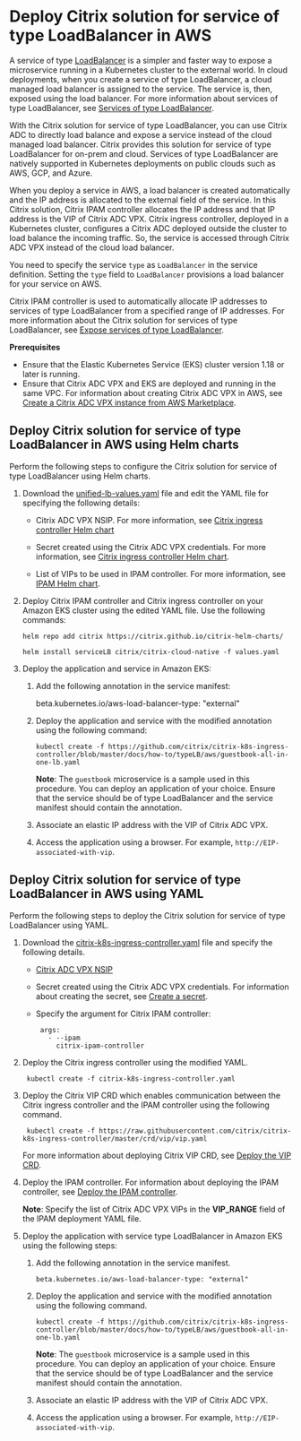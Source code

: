 # Deploy Citrix solution for service of type LoadBalancer in AWS

A service of type [LoadBalancer](https://kubernetes.io/docs/concepts/services-networking/service/#loadbalancer) is a simpler and faster way to expose a microservice running in a Kubernetes cluster to the external world. In cloud deployments, when you create a service of type LoadBalancer, a cloud managed load balancer is assigned to the service. The service is, then, exposed using the load balancer. For more information about services of type LoadBalancer, see [Services of type LoadBalancer](https://developer-docs.citrix.com/projects/citrix-k8s-ingress-controller/en/latest/network/type_loadbalancer/).

With the Citrix solution for service of type LoadBalancer, you can use Citrix ADC to directly load balance and expose a service instead of the cloud managed load balancer. Citrix provides this solution for service of type LoadBalancer for on-prem and cloud. Services of type LoadBalancer are natively supported in Kubernetes deployments on public clouds such as AWS, GCP, and Azure.

When you deploy a service in AWS, a load balancer is created automatically and the IP address is allocated to the external field of the service. In this Citrix solution, Citrix IPAM controller allocates the IP address and that IP address is the VIP of Citrix ADC VPX. Citrix ingress controller, deployed in a Kubernetes cluster, configures a Citrix ADC deployed outside the cluster to load balance the incoming traffic. So, the service is accessed through Citrix ADC VPX instead of the cloud load balancer.

 You need to specify the service `type` as `LoadBalancer` in the service definition. Setting the `type` field to `LoadBalancer` provisions a load balancer for your service on AWS.

Citrix IPAM controller is used to automatically allocate IP addresses to services of type LoadBalancer from a specified range of IP addresses. For more information about the Citrix solution for services of type LoadBalancer, see [Expose services of type LoadBalancer](https://github.com/citrix/citrix-k8s-ingress-controller/blob/ef929526a1bd23f30a8677d4494c600f21b7b2a8/docs/network/type_loadbalancer.md).

**Prerequisites**

 -  Ensure that the Elastic Kubernetes Service (EKS) cluster version 1.18 or later is running.
 -  Ensure that Citrix ADC VPX and EKS are deployed and running in the same VPC. For information about creating Citrix ADC VPX in AWS, see [Create a Citrix ADC VPX instance from AWS Marketplace](https://github.com/citrix/citrix-k8s-ingress-controller/blob/ef929526a1bd23f30a8677d4494c600f21b7b2a8/deployment/aws/quick-deploy-cic/README.md#create-a-citrix-adc-vpx-instance-from-aws-marketplace).

## Deploy Citrix solution for service of type LoadBalancer in AWS using Helm charts

Perform the following steps to configure the Citrix solution for service of type LoadBalancer using Helm charts.

1.  Download the [unified-lb-values.yaml](https://github.com/citrix/citrix-k8s-ingress-controller/blob/master/docs/how-to/typeLB/aws/unified-lb-values.yaml) file and edit the YAML file for specifying the following details:

      -  Citrix ADC VPX NSIP. For more information, see [Citrix ingress controller Helm chart](https://github.com/citrix/citrix-helm-charts/tree/master/citrix-cloud-native/charts/citrix-ingress-controller)
    
      -  Secret created using the Citrix ADC VPX credentials. For more information, see [Citrix ingress controller Helm chart](https://github.com/citrix/citrix-helm-charts/tree/master/citrix-cloud-native/charts/citrix-ingress-controller).

      -  List of VIPs to be used in IPAM controller. For more information, see [IPAM Helm chart](https://github.com/citrix/citrix-helm-charts/tree/master/citrix-cloud-native/charts/citrix-ipam-controller).

1.  Deploy Citrix IPAM controller and Citrix ingress controller on your Amazon EKS cluster using the edited YAML file. Use the following commands:

        helm repo add citrix https://citrix.github.io/citrix-helm-charts/

        helm install serviceLB citrix/citrix-cloud-native -f values.yaml
    
1.  Deploy the application and service in Amazon EKS:

      1.  Add the following annotation in the service manifest:

          beta.kubernetes.io/aws-load-balancer-type: "external"

      1.  Deploy the application and service with the modified annotation using the following command:

              kubectl create -f https://github.com/citrix/citrix-k8s-ingress-controller/blob/master/docs/how-to/typeLB/aws/guestbook-all-in-one-lb.yaml

            **Note**: The `guestbook` microservice is a sample used in this procedure. You can deploy an application of your choice. Ensure that the service should be of type LoadBalancer and the service manifest should contain the annotation.
      
      1.  Associate an elastic IP address with the VIP of Citrix ADC VPX.

      1.  Access the application using a browser. For example, `http://EIP-associated-with-vip`.

## Deploy Citrix solution for service of type LoadBalancer in AWS using YAML

Perform the following steps to deploy the Citrix solution for service of type LoadBalancer using YAML.

1.  Download the [citrix-k8s-ingress-controller.yaml](https://github.com/citrix/citrix-k8s-ingress-controller/blob/master/deployment/baremetal/citrix-k8s-ingress-controller.yaml) file and specify the following details.

      -  [Citrix ADC VPX NSIP](https://docs.citrix.com/en-us/citrix-adc/current-release/networking/ip-addressing/configuring-citrix-adc-owned-ip-addresses/configuring-citrix-adc-ip-address.html)
    
      -  Secret created using the Citrix ADC VPX credentials. For information about creating the secret, see [Create a secret](https://developer-docs.citrix.com/projects/citrix-k8s-ingress-controller/en/latest/how-to/secret-credentials/#create-a-kubernetes-secret).

      -  Specify the argument for Citrix IPAM controller:

              args:
                - --ipam
                  citrix-ipam-controller

1. Deploy the Citrix ingress controller using the modified YAML.

        kubectl create -f citrix-k8s-ingress-controller.yaml

1. Deploy the Citrix VIP CRD which enables communication between the Citrix ingress controller and the IPAM controller using the following command.

        kubectl create -f https://raw.githubusercontent.com/citrix/citrix-k8s-ingress-controller/master/crd/vip/vip.yaml

    For more information about deploying Citrix VIP CRD, see [Deploy the VIP CRD](https://github.com/citrix/citrix-k8s-ingress-controller/blob/c683c72457e1be74718f72c2f26bbe57105133a2/docs/network/type_loadbalancer.md#step1-deploy-the-vip-crd).

1. Deploy the IPAM controller. For information about deploying the IPAM controller, see [Deploy the IPAM controller](https://github.com/citrix/citrix-k8s-ingress-controller/blob/c683c72457e1be74718f72c2f26bbe57105133a2/docs/network/type_loadbalancer.md#step3-deploy-the-ipam-controller).

    **Note**: Specify the list of Citrix ADC VPX VIPs in the **VIP_RANGE** field of the IPAM deployment YAML file.

1.  Deploy the application with service type LoadBalancer in Amazon EKS using the following steps:

      1.  Add the following annotation in the service manifest.

              beta.kubernetes.io/aws-load-balancer-type: "external"

      1.  Deploy the application and service with the modified annotation using the following command.

              kubectl create -f https://github.com/citrix/citrix-k8s-ingress-controller/blob/master/docs/how-to/typeLB/aws/guestbook-all-in-one-lb.yaml

            **Note**: The `guestbook` microservice is a sample used in this procedure. You can deploy an application of your choice. Ensure that the service should be of type LoadBalancer and the service manifest should contain the annotation.
      
      1.  Associate an elastic IP address with the VIP of Citrix ADC VPX.

      1.  Access the application using a browser. For example, `http://EIP-associated-with-vip`.